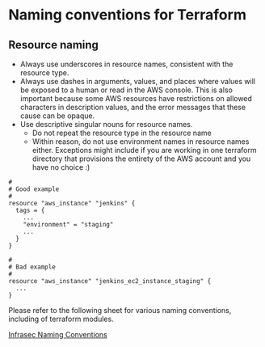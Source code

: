 # Naming conventions for Terraform

## Resource naming
- Always use underscores in resource names, consistent with the resource type.
- Always use dashes in arguments, values, and places where values will be exposed to a human or read in the AWS console. This is also important because some AWS resources have restrictions on allowed characters in description values, and the error messages that these cause can be opaque.
- Use descriptive singular nouns for resource names.
  - Do not repeat the resource type in the resource name
  - Within reason, do not use environment names in resource names either. Exceptions might include if you are working in one terraform directory that provisions the entirety of the AWS account and you have no choice :)
```hcl
#
# Good example
#
resource "aws_instance" "jenkins" {
  tags = {
    ...
    "environment" = "staging"
    ...
  }
}

#
# Bad example
#
resource "aws_instance" "jenkins_ec2_instance_staging" {
  ...
}
```
Please refer to the following sheet for various naming conventions, including of terraform modules.

[Infrasec Naming Conventions](../aws/naming.md)
